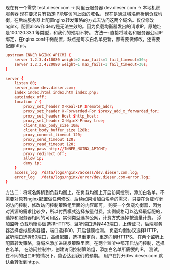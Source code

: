 现在有一个需求
test.dieser.com -> 阿里云服务器
dev.dieser.com -> 本地机房服务器
现在要求只有指定IP能够访问上面的域名。
现在是通过域名解析到负载均衡，在后端服务器上配置nginx转发策略的方式去访问这两个域名。仅仅修改nginx，配置allow和deny是无法生效的。因为负载均衡器发出的请求IP，原地址是100.120.33.1 等类型，和我们的预期不符。
方法一: 直接将域名和服务器公网IP绑定，在nginx.conf中做配置，缺点是每次白名单更新，都需要做修改，还需要配置https。
```conf
upstream INNER_NGINX_APICMI {
    server 1.2.3.4:10080 weight=2 max_fails=1 fail_timeout=30s;
    server 1.2.3.4:20080 weight=1 max_fails=1 fail_timeout=30s;
}

server {
    listen 80;
    server_name dev.dieser.com;
    index index.html index.htm index.php;
    autoindex off;
    location / {
        proxy_set_header X-Real-IP $remote_addr;
        proxy_set_header X-Forwarded-For $proxy_add_x_forwarded_for;
        proxy_set_header Host $http_host;
        proxy_set_header X-NginX-Proxy true;
        client_max_body_size 10m;
        client_body_buffer_size 128k;
        proxy_connect_timeout 120;
        proxy_send_timeout 120;
        proxy_read_timeout 120;
        proxy_pass http://INNER_NGINX_APICMI;
        proxy_redirect off;
        allow ip;
        deny ip;
    }
    access_log  /data/logs/nginx/access/dev.dieser.com.log;
    error_log   /data/logs/nginx/error/dev.dieser.com-error.log;
}
```
方法二：将域名解析到负载均衡上，在负载均衡上开启访问控制，添加白名单。不需要对原有nginx配置做任何修改，后续如果增加白名单的需求，只要在负载均衡的访问控制，修改访问控制策略组里面的内容即可。
购买一个负载均衡器，因为对资源的需求比较少，所以付费模式选择按量付费，实例规格可以选择最低配的，选择和服务器相同的可用区，实例类型选择公网，计费方式选择按流量计费。
添加监听
负载均衡协议选择HTTPS，监听端口选择443端口，上传证书，后端服务器选择虚拟服务器组，端口选择80，开启健康检测。
负载均衡协议选择HTTP，监听端口选择80端口，高级配置，选择重定向，重定向到HTTPS。
在两个监听上配置转发策略，将域名添加进转发策略里面。在两个监听中都开启访问控制，选择白名单。
在访问控制中，创建访问控制策略组，添加白名单所需要的IP。
测试，在不同的出口IP的情况下，能否达到我们的预期。
用户在打开dev.dieser.com 默认会转发到https。